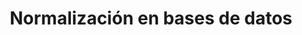 ---
title: Normalización en bases de datos
order: 3
description: En este vídeo conocerás sobre la normalización, una técnica utilizada en bases de datos para quitar redundancia en los datos que almacenamos en ella y mantener una mejor estructura.
video:
  url: "https://youtu.be/rIquqWW-vDE"
  duration: "48:11"
---